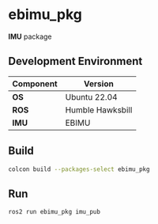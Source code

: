 # ebimu_pkg
**IMU** package

## Development Environment

| Component   | Version          |
|-------------|------------------|
| **OS**      | Ubuntu 22.04     |
| **ROS**     | Humble Hawksbill    |
| **IMU**     | EBIMU    |

## Build

```bash
colcon build --packages-select ebimu_pkg
```

## Run

```bash
ros2 run ebimu_pkg imu_pub
```
